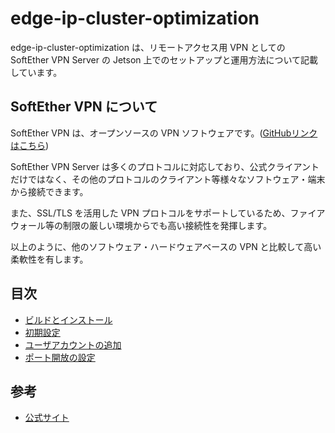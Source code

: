 # edge-ip-cluster-optimization

edge-ip-cluster-optimization は、リモートアクセス用 VPN としての SoftEther VPN Server の Jetson 上でのセットアップと運用方法について記載しています。

## SoftEther VPN について

SoftEther VPN は、オープンソースの VPN ソフトウェアです。([GitHubリンクはこちら](https://github.com/SoftEtherVPN))

SoftEther VPN Server は多くのプロトコルに対応しており、公式クライアントだけではなく、その他のプロトコルのクライアント等様々なソフトウェア・端末から接続できます。

また、SSL/TLS を活用した VPN プロトコルをサポートしているため、ファイアウォール等の制限の厳しい環境からでも高い接続性を発揮します。

以上のように、他のソフトウェア・ハードウェアベースの VPN と比較して高い柔軟性を有します。

## 目次

- [ビルドとインストール](./documents/build-and-install.md)
- [初期設定](./documents/initialization.md)
- [ユーザアカウントの追加](./documents/user-account.md)
- [ポート開放の設定](./documents/open-ports.md)

## 参考

- [公式サイト](https://ja.softether.org/)